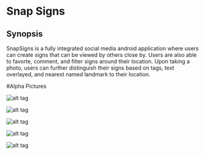 # Snap Signs

## Synopsis

SnapSigns is a fully integrated social media android application where users can create signs that can be viewed by others close by. Users are also able to favorte, comment, and filter signs around their location. Upon taking a photo, users can further distinguish their signs based on tags, text overlayed, and nearest named landmark to their location.

#Alpha Pictures

![alt tag](http://i.imgur.com/cJ4jTQn.jpg)

![alt tag](http://i.imgur.com/Osfhygt.jpg)

![alt tag](http://i.imgur.com/yY3ehhx.jpg)

![alt tag](http://i.imgur.com/UxtPNfV.jpg)

![alt tag](http://i.imgur.com/nGgjRtb.jpg)

